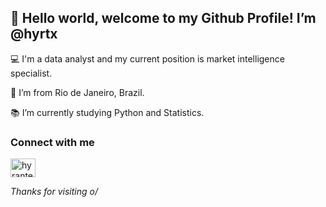 ## 👋 Hello world, welcome to my Github Profile! I’m @hyrtx

:computer: I'm a data analyst and my current position is market intelligence specialist.

:house_with_garden: I’m from Rio de Janeiro, Brazil.

:books: I’m currently studying Python and Statistics.


### Connect with me
<a href="https://linkedin.com/in/hyranteixeira" target="blank"><img align="center" src="https://raw.githubusercontent.com/rahuldkjain/github-profile-readme-generator/master/src/images/icons/Social/linked-in-alt.svg" alt="hyranteixeira" height="30" width="40" /></a>
</p>


*Thanks for visiting o/*

<!---
hyrtx/hyrtx is a ✨ special ✨ repository because its `README.md` (this file) appears on your GitHub profile.
You can click the Preview link to take a look at your changes.
--->
